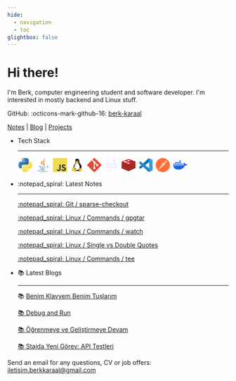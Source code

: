 ```yaml
---
hide:
  - navigation
  - toc
glightbox: false
---
```


<style>
.md-content__button.md-icon {
  display: none !important;
}
</style>

# Hi there!

I'm Berk, computer engineering student and software developer. I'm interested in mostly backend and
Linux stuff.

GitHub: :octicons-mark-github-16: [berk-karaal](https://github.com/berk-karaal/)

[Notes](./notes/index.md) | [Blog](./blog/index.md) | [Projects](./projects/index.md)

<style>
.skill-icon {
  width: 2rem;
  max-width: 100%;
  margin: 0.1rem;
}
</style>

<div class="grid cards" markdown>

-   Tech Stack

    ---
    <img src="./assets/skill-icons/python.png" alt="python" class="skill-icon"/>
    <img src="./assets/skill-icons/java.png" alt="java" class="skill-icon"/>
    <img src="./assets/skill-icons/js.png" alt="javascript" class="skill-icon"/>

    <img src="./assets/skill-icons/linux.png" alt="linux" class="skill-icon">
    <img src="./assets/skill-icons/git.png" alt="git" class="skill-icon">
    <img src="./assets/skill-icons/sql.png" alt="sql" class="skill-icon">
    <img src="./assets/skill-icons/redis.png" alt="redis" class="skill-icon"/>
    <img src="./assets/skill-icons/vscode.png" alt="vscode" class="skill-icon">
    <img src="./assets/skill-icons/postman.png" alt="postman" class="skill-icon">
    <img src="./assets/skill-icons/docker.png" alt="docker" class="skill-icon">
    

</div>

<div class="grid cards" markdown>

-   :notepad_spiral: Latest Notes

    ---
    [:notepad_spiral: Git / sparse-checkout](./notes/git/sparse-checkout/index.md)

    [:notepad_spiral: Linux / Commands / gpgtar](./notes/linux/commands/gpgtar/index.md)

    [:notepad_spiral: Linux / Commands / watch](./notes/linux/commands/watch/index.md)

    [:notepad_spiral: Linux / Single vs Double Quotes](./notes/linux/single-vs-double-quotes/index.md)

    [:notepad_spiral: Linux / Commands / tee](./notes/linux/commands/tee/index.md)

-   :books: Latest Blogs

    ---

    :books: [Benim Klavyem Benim
    Tuşlarım](./blog/posts/2023-12-06-benim-klavyem-benim-tuslarim/index.md)

    [:books: Debug and Run](./blog/posts/2022-09-30-debug-and-run/index.md)

    [:books: Öğrenmeye ve Geliştirmeye Devam](./blog/posts/2022-06-18-ogrenmeye-ve-gelistirmeye-devam/index.md)

    [:books: Stajda Yeni Görev: API Testleri](./blog/posts/2022-05-05-stajda-yeni-gorev-api-testleri/index.md)


</div>

Send an email for any questions, CV or job offers:
[iletisim.berkkaraal@gmail.com](mailto:iletisim.berkkaraal@gmail.com)
